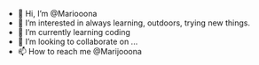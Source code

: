 - 👋 Hi, I’m @Mariooona
- 👀 I’m interested in always learning, outdoors, trying new things.
- 🌱 I’m currently learning coding
- 💞️ I’m looking to collaborate on ...
- 📫 How to reach me @Marijooona

<!---
Mariooona/Mariooona is a ✨ special ✨ repository because its `README.md` (this file) appears on your GitHub profile.
You can click the Preview link to take a look at your changes.
--->
